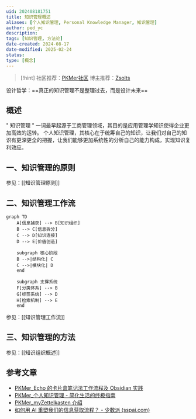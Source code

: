 ```yaml
---
uid: 202408181751
title: 知识管理概述
aliases: [个人知识管理, Personal Knowledge Manager, 知识管理]
author: ped_yc
description: 
tags: [知识管理, 方法论]
date-created: 2024-08-17
date-modified: 2025-02-24
status: 
type: [概念]
---
```


> [!hint]
> 社区推荐：[PKMer社区](https://pkmer.cn/page/)
> 博主推荐：[Zsolts](https://www.youtube.com/@VisualPKM)

设计哲学：==真正的知识管理不是整理过去，而是设计未来==

## 概述

" 知识管理 " 一词最早起源于工商管理领域，其目的是应用管理学知识使得企业更加高效的运转。 个人知识管理，其核心在于统筹自己的知识，让我们对自己的知识有更深更全的把握，让我们能够更加系统性的分析自己的能力构成，实现知识复利效应。

## 一、知识管理的原则

参见：[[知识管理原则]]

## 二、知识管理工作流

```mermaid
graph TD
    A[信息捕获] --> B[知识组织]
    B --> C[信息拆分]
    C --> D[知识连接]
    D --> E[价值创造]
    
    subgraph 核心阶段
    B -->|结构化| C
    C -->|模块化| D
    end

    subgraph 支撑系统
    F[分类体系] --> B
    G[标签系统] --> D
    H[检索机制] --> E
    end
```

参见：[[知识管理工作流]]

## 三、知识管理的方法

参见：[[知识组织概述]]

## 参考文章

- [PKMer_Echo 的卡片盒笔记法工作流程及 Obsidian 实践](https://pkmer.cn/Pkmer-Docs/02-%E7%9F%A5%E8%AF%86%E7%AE%A1%E7%90%86%E5%9F%BA%E7%A1%80/%E7%9F%A5%E8%AF%86%E7%AE%A1%E7%90%86%E5%9C%86%E6%A1%8C%E8%AE%A8%E8%AE%BA/echo/echo%E7%9A%84%E5%8D%A1%E7%89%87%E7%9B%92%E7%AC%94%E8%AE%B0%E6%B3%95%E5%B7%A5%E4%BD%9C%E6%B5%81%E7%A8%8B%E5%8F%8Aobsidian%E5%AE%9E%E8%B7%B5/)
- [PKMer_个人知识管理 - 简化生活的终极指南](https://pkmer.cn/Pkmer-Docs/02-%E7%9F%A5%E8%AF%86%E7%AE%A1%E7%90%86%E5%9F%BA%E7%A1%80/para%E4%BF%A1%E6%81%AF%E7%BB%84%E7%BB%87%E6%B3%95/%E4%B8%AA%E4%BA%BA%E7%9F%A5%E8%AF%86%E7%AE%A1%E7%90%86-%E7%AE%80%E5%8C%96%E7%94%9F%E6%B4%BB%E7%9A%84%E7%BB%88%E6%9E%81%E6%8C%87%E5%8D%97/)
- [PKMer_myZettelkasten 介绍](https://pkmer.cn/Pkmer-Docs/02-%E7%9F%A5%E8%AF%86%E7%AE%A1%E7%90%86%E5%9F%BA%E7%A1%80/%E7%9F%A5%E8%AF%86%E7%AE%A1%E7%90%86%E5%9C%86%E6%A1%8C%E8%AE%A8%E8%AE%BA/terry/myzettelkasten-%E4%BB%8B%E7%BB%8D/)
- [如何用 AI 重塑我们的信息获取流程？ - 少数派 (sspai.com)](https://sspai.com/post/90423)
